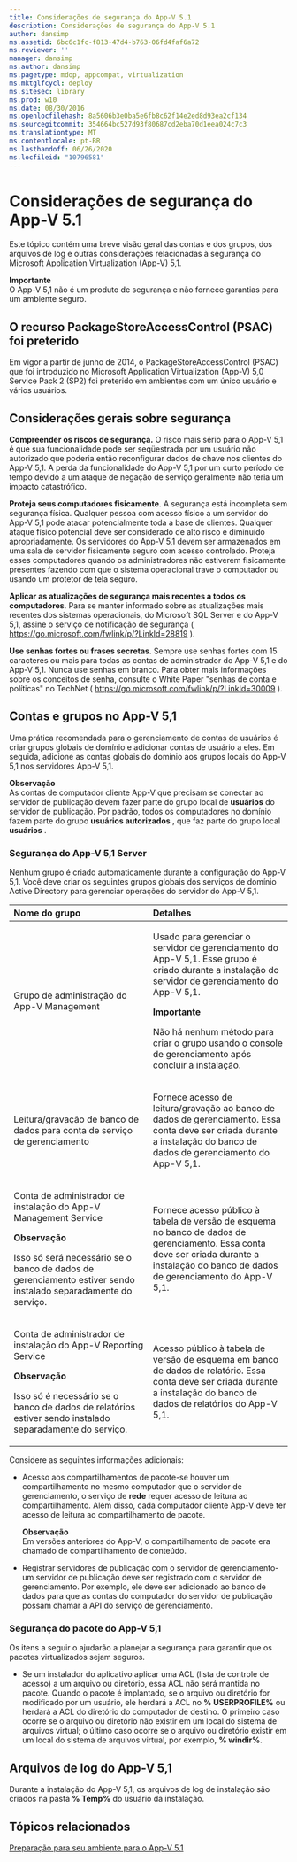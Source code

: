 ```yaml
---
title: Considerações de segurança do App-V 5.1
description: Considerações de segurança do App-V 5.1
author: dansimp
ms.assetid: 6bc6c1fc-f813-47d4-b763-06fd4faf6a72
ms.reviewer: ''
manager: dansimp
ms.author: dansimp
ms.pagetype: mdop, appcompat, virtualization
ms.mktglfcycl: deploy
ms.sitesec: library
ms.prod: w10
ms.date: 08/30/2016
ms.openlocfilehash: 8a5606b3e0ba5e6fb8c62f14e2ed8d93ea2cf134
ms.sourcegitcommit: 354664bc527d93f80687cd2eba70d1eea024c7c3
ms.translationtype: MT
ms.contentlocale: pt-BR
ms.lasthandoff: 06/26/2020
ms.locfileid: "10796581"
---
```

# Considerações de segurança do App-V 5.1


Este tópico contém uma breve visão geral das contas e dos grupos, dos arquivos de log e outras considerações relacionadas à segurança do Microsoft Application Virtualization (App-V) 5,1.

**Importante**  
O App-V 5,1 não é um produto de segurança e não fornece garantias para um ambiente seguro.



## O recurso PackageStoreAccessControl (PSAC) foi preterido


Em vigor a partir de junho de 2014, o PackageStoreAccessControl (PSAC) que foi introduzido no Microsoft Application Virtualization (App-V) 5,0 Service Pack 2 (SP2) foi preterido em ambientes com um único usuário e vários usuários.

## Considerações gerais sobre segurança


**Compreender os riscos de segurança.** O risco mais sério para o App-V 5,1 é que sua funcionalidade pode ser seqüestrada por um usuário não autorizado que poderia então reconfigurar dados de chave nos clientes do App-V 5,1. A perda da funcionalidade do App-V 5,1 por um curto período de tempo devido a um ataque de negação de serviço geralmente não teria um impacto catastrófico.

**Proteja seus computadores fisicamente**. A segurança está incompleta sem segurança física. Qualquer pessoa com acesso físico a um servidor do App-V 5,1 pode atacar potencialmente toda a base de clientes. Qualquer ataque físico potencial deve ser considerado de alto risco e diminuído apropriadamente. Os servidores do App-V 5,1 devem ser armazenados em uma sala de servidor fisicamente seguro com acesso controlado. Proteja esses computadores quando os administradores não estiverem fisicamente presentes fazendo com que o sistema operacional trave o computador ou usando um protetor de tela seguro.

**Aplicar as atualizações de segurança mais recentes a todos os computadores**. Para se manter informado sobre as atualizações mais recentes dos sistemas operacionais, do Microsoft SQL Server e do App-V 5,1, assine o serviço de notificação de segurança ( <https://go.microsoft.com/fwlink/p/?LinkId=28819> ).

**Use senhas fortes ou frases secretas**. Sempre use senhas fortes com 15 caracteres ou mais para todas as contas de administrador do App-V 5,1 e do App-V 5,1. Nunca use senhas em branco. Para obter mais informações sobre os conceitos de senha, consulte o White Paper "senhas de conta e políticas" no TechNet ( <https://go.microsoft.com/fwlink/p/?LinkId=30009> ).

## Contas e grupos no App-V 5,1


Uma prática recomendada para o gerenciamento de contas de usuários é criar grupos globais de domínio e adicionar contas de usuário a eles. Em seguida, adicione as contas globais do domínio aos grupos locais do App-V 5,1 nos servidores App-V 5,1.

**Observação**  
As contas de computador cliente App-V que precisam se conectar ao servidor de publicação devem fazer parte do grupo local de **usuários** do servidor de publicação. Por padrão, todos os computadores no domínio fazem parte do grupo **usuários autorizados** , que faz parte do grupo local **usuários** .



### <a href="" id="-------------app-v-5-1-server-security"></a> Segurança do App-V 5,1 Server

Nenhum grupo é criado automaticamente durante a configuração do App-V 5,1. Você deve criar os seguintes grupos globais dos serviços de domínio Active Directory para gerenciar operações do servidor do App-V 5,1.

<table>
<colgroup>
<col width="50%" />
<col width="50%" />
</colgroup>
<thead>
<tr class="header">
<th align="left">Nome do grupo</th>
<th align="left">Detalhes</th>
</tr>
</thead>
<tbody>
<tr class="odd">
<td align="left"><p>Grupo de administração do App-V Management</p></td>
<td align="left"><p>Usado para gerenciar o servidor de gerenciamento do App-V 5,1. Esse grupo é criado durante a instalação do servidor de gerenciamento do App-V 5,1.</p>
<div class="alert">
<strong>Importante</strong><br/><p>Não há nenhum método para criar o grupo usando o console de gerenciamento após concluir a instalação.</p>
</div>
<div>

</div></td>
</tr>
<tr class="even">
<td align="left"><p>Leitura/gravação de banco de dados para conta de serviço de gerenciamento</p></td>
<td align="left"><p>Fornece acesso de leitura/gravação ao banco de dados de gerenciamento. Essa conta deve ser criada durante a instalação do banco de dados de gerenciamento do App-V 5,1.</p></td>
</tr>
<tr class="odd">
<td align="left"><p>Conta de administrador de instalação do App-V Management Service</p>
<div class="alert">
<strong>Observação</strong><br/><p>Isso só será necessário se o banco de dados de gerenciamento estiver sendo instalado separadamente do serviço.</p>
</div>
<div>

</div></td>
<td align="left"><p>Fornece acesso público à tabela de versão de esquema no banco de dados de gerenciamento. Essa conta deve ser criada durante a instalação do banco de dados de gerenciamento do App-V 5,1.</p></td>
</tr>
<tr class="even">
<td align="left"><p>Conta de administrador de instalação do App-V Reporting Service</p>
<div class="alert">
<strong>Observação</strong><br/><p>Isso só é necessário se o banco de dados de relatórios estiver sendo instalado separadamente do serviço.</p>
</div>
<div>

</div></td>
<td align="left"><p>Acesso público à tabela de versão de esquema em banco de dados de relatório. Essa conta deve ser criada durante a instalação do banco de dados de relatórios do App-V 5,1.</p></td>
</tr>
</tbody>
</table>



Considere as seguintes informações adicionais:

-   Acesso aos compartilhamentos de pacote-se houver um compartilhamento no mesmo computador que o servidor de gerenciamento, o serviço de **rede** requer acesso de leitura ao compartilhamento. Além disso, cada computador cliente App-V deve ter acesso de leitura ao compartilhamento de pacote.

    **Observação**  
    Em versões anteriores do App-V, o compartilhamento de pacote era chamado de compartilhamento de conteúdo.



-   Registrar servidores de publicação com o servidor de gerenciamento-um servidor de publicação deve ser registrado com o servidor de gerenciamento. Por exemplo, ele deve ser adicionado ao banco de dados para que as contas do computador do servidor de publicação possam chamar a API do serviço de gerenciamento.

### <a href="" id="-------------app-v-5-1-package-security"></a> Segurança do pacote do App-V 5,1

Os itens a seguir o ajudarão a planejar a segurança para garantir que os pacotes virtualizados sejam seguros.

-   Se um instalador do aplicativo aplicar uma ACL (lista de controle de acesso) a um arquivo ou diretório, essa ACL não será mantida no pacote. Quando o pacote é implantado, se o arquivo ou diretório for modificado por um usuário, ele herdará a ACL no **% USERPROFILE%** ou herdará a ACL do diretório do computador de destino. O primeiro caso ocorre se o arquivo ou diretório não existir em um local do sistema de arquivos virtual; o último caso ocorre se o arquivo ou diretório existir em um local do sistema de arquivos virtual, por exemplo, **% windir%**.

## <a href="" id="---------app-v-5-1-log-files"></a> Arquivos de log do App-V 5,1


Durante a instalação do App-V 5,1, os arquivos de log de instalação são criados na pasta **% Temp%** do usuário da instalação.






## Tópicos relacionados


[Preparação para seu ambiente para o App-V 5.1](preparing-your-environment-for-app-v-51.md)









